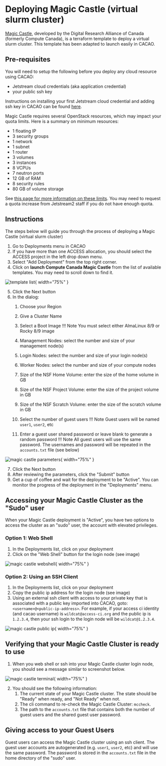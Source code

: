 # Deploying Magic Castle (virtual slurm cluster)

[Magic Castle](https://github.com/ComputeCanada/magic_castle), developed by the Digital Research Alliance of Canada (formerly Compute Canada), is a terraform template to deploy a virtual slurm cluster. This template has been adapted to launch easily in CACAO.

## Pre-requisites

You will need to setup the following before you deploy any cloud resource using CACAO:

- Jetstream cloud credentials (aka application credential)
- your public ssh key

Instructions on installing your first Jetstream cloud credential and adding ssh key in CACAO can be found [here](https://docs.jetstream-cloud.org/ui/cacao/credentials/).

Magic Castle requires several OpenStack resources, which may impact your quota limits. Here is a summary on minimum resources:

- 1 floating IP
- 3 security groups
- 1 network
- 1 subnet
- 1 router
- 3 volumes
- 3 instances
- 8 VCPUs
- 7 neutron ports
- 12 GB of RAM
- 8 security rules
- 80 GB of volume storage

See [this page for more information on these limits](https://github.com/ComputeCanada/magic_castle/tree/main/docs#144-openstack). You may need to request a quota increase from Jetstream2 staff if you do not have enough quota.

## Instructions

The steps below will guide you through the process of deploying a Magic Castle (virtual slurm cluster)

1. Go to Deployments menu in CACAO
2. If you have more than one ACCESS allocation, you should select the ACCESS project in the left drop down menu.
3. Select "Add Deployment" from the top right corner.
4. Click on **launch Compute Canada Magic Castle** from the list of available templates. You may need to scroll down to find it.

![template list](images/deployments/magic_castle/template_list.png){ width="75%" }

5. Click the Next button
6. In the dialog:
    1. Choose your Region
    2. Give a Cluster Name
    3. Select a Boot Image
    !!! Note
        You must select either AlmaLinux 8/9 or Rocky 8/9 image

    4. Management Nodes: select the number and size of your management node(s)
    5. Login Nodes: select the number and size of your login node(s)
    6. Worker Nodes: select the number and size of your compute nodes
    7. Size of the NSF Home Volume: enter the size of the home volume in GB
    8. Size of the NSF Project Volume: enter the size of the project volume in GB
    9. Size of the NSF Scratch Volume: enter the size of the scratch volume in GB
    10. Select the number of guest users
    !!! Note
        Guest users will be named `user1`, `user2`, etc

    11. Enter a guest user shared password or leave blank to generate a random password
    !!! Note
        All guest users will use the same password. The usernames and password will be repeated in the `accounts.txt` file (see below)

![magic castle parameters](images/deployments/magic_castle/mdw_magic_castle.png){ width="75%" }

7. Click the Next button
8. After reviewing the parameters, click the "Submit" button
9. Get a cup of coffee and wait for the deployment to be "Active". You can monitor the progress of the deployment in the "Deployments" menu.

## Accessing your Magic Castle Cluster as the "Sudo" user

When your Magic Castle deployment is "Active", you have two options to access the cluster as an "sudo" user, the account with elevated privileges.

### Option 1: Web Shell

1. In the Deployments list, click on your deployment
2. Click on the "Web Shell" button for the login node (see image)

![magic castle webshell](images/deployments/magic_castle/mc-details-with-webshell.png){ width="75%" }

### Option 2: Using an SSH Client

1. In the Deployments list, click on your deployment
2. Copy the public ip address for the login node (see image)
3. Using an external ssh client with access to your private key that is associated with a public key imported into CACAO, goto: `<username>@<public-ip-address>`. For example, if your access ci identity (and cacao username) is `wildcat@access-ci.org` and the public ip is `1.2.3.4`, then your ssh login to the login node will be `wildcat@1.2.3.4`.

![magic castle public ip](images/deployments/magic_castle/mc-details-with-public-ip.png){ width="75%" }

## Verifying that your Magic Castle Cluster is ready to use

1. When you web shell or ssh into your Magic Castle cluster login node, you should see a message similar to screenshot below.

![magic castle terminal](images/deployments/magic_castle/mc_terminal.png){ width="75%" }

2. You should see the following information:
    1. The current state of your Magic Castle cluster. The state should be "Ready" when ready, and "Not Ready" when not.
    2. The cli command to re-check the Magic Castle Cluster: `mccheck`.
    3. The path to the `accounts.txt` file that contains both the number of guest users and the shared guest user password.

## Giving access to your Guest Users

Guest users can access the Magic Castle cluster using an ssh client. The guest user accounts are autogenerated (e.g. `user1`, `user2`, etc) and will use the same password. The password is stored in the `accounts.txt` file in the home directory of the "sudo" user.